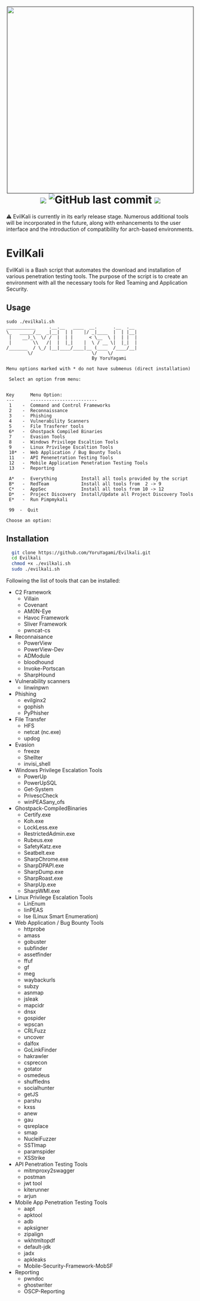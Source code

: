 <h1 align="center">
  <br>
  <a href=""><img src="https://github.com/YoruYagami/EvilKali/assets/70035442/569bafd8-a412-43ed-a875-02dbdced5347" alt="" width="500" height="500"></a>
  <br>
  <img src="https://img.shields.io/badge/Maintained%3F-Yes-23a82c">
  <img alt="GitHub last commit" src="https://img.shields.io/github/last-commit/YoruYagami/Evilkali">
  <img src="https://img.shields.io/badge/Developed%20for-kali%20linux-blueviolet">
</h1>

⚠️ EvilKali is currently in its early release stage. Numerous additional tools will be incorporated in the future, along with enhancements to the user interface and the introduction of compatibility for arch-based environments.

# EvilKali
EvilKali is a Bash script that automates the download and installation of various penetration testing tools. 
The purpose of the script is to create an environment with all the necessary tools for Red Teaming and Application Security.

## Usage
```
sudo ./evilkali.sh
___________     .__.__   ____  __.      .__  .__ 
\_   _____/__  _|__|  | |    |/ _|____  |  | |__|
 |    __)_\  \/ /  |  | |      < \__  \ |  | |  |
 |        \\   /|  |  |_|    |  \ / __ \|  |_|  |
/_______  / \_/ |__|____/____|__ (____  /____/__|
        \/                      \/    \/         
                                By YoruYagami

Menu options marked with * do not have submenus (direct installation)

 Select an option from menu:


Key      Menu Option:
---      -------------------------
 1    -  Command and Control Frameworks
 2    -  Reconnaissance
 3    -  Phishing
 4    -  Vulnerability Scanners
 5    -  File Trasferer tools
 6*   -  Ghostpack Compiled Binaries
 7    -  Evasion Tools
 8    -  Windows Privilege Escaltion Tools
 9    -  Linux Privilege Escaltion Tools
 10*  -  Web Application / Bug Bounty Tools
 11   -  API Penenetration Testing Tools
 12   -  Mobile Application Penetration Testing Tools
 13   -  Reporting

 A*   -  Everything         Install all tools provided by the script
 B*   -  RedTeam            Install all tools from  2 -> 9
 C*   -  AppSec             Install all tools from 10 -> 12
 D*   -  Project Discovery  Install/Update all Project Discovery Tools
 E*   -  Run Pimpmykali

 99  -  Quit

Choose an option:
```

## Installation
```bash
  git clone https://github.com/YoruYagami/Evilkali.git
  cd Evilkali
  chmod +x ./evilkali.sh
  sudo ./evilkali.sh
```

Following the list of tools that can be installed:

- C2 Framework
  - Villain
  - Covenant
  - AM0N-Eye
  - Havoc Framework
  - Sliver Framework
  - pwncat-cs
- Reconnaisance
  - PowerView
  - PowerView-Dev
  - ADModule
  - bloodhound
  - Invoke-Portscan
  - SharpHound
- Vulnerability scanners
  - linwinpwn
- Phishing
  - evilginx2
  - gophish
  - PyPhisher
- File Transfer
  - HFS
  - netcat (nc.exe)
  - updog
- Evasion
  - freeze
  - Shellter
  - invisi_shell
- Windows Privilege Escalation Tools
  - PowerUp
  - PowerUpSQL
  - Get-System
  - PrivescCheck
  - winPEASany_ofs
- Ghostpack-CompiledBinaries
  - Certify.exe
  - Koh.exe
  - LockLess.exe
  - RestrictedAdmin.exe
  - Rubeus.exe
  - SafetyKatz.exe
  - Seatbelt.exe
  - SharpChrome.exe
  - SharpDPAPI.exe
  - SharpDump.exe
  - SharpRoast.exe
  - SharpUp.exe
  - SharpWMI.exe
- Linux Privilege Escalation Tools
  - LinEnum
  - linPEAS
  - lse (Linux Smart Enumeration)
- Web Application / Bug Bounty Tools
  - httprobe
  - amass
  - gobuster
  - subfinder
  - assetfinder
  - ffuf
  - gf
  - meg
  - waybackurls
  - subzy
  - asnmap
  - jsleak
  - mapcidr
  - dnsx
  - gospider
  - wpscan
  - CRLFuzz
  - uncover
  - dalfox
  - GoLinkFinder
  - hakrawler
  - csprecon
  - gotator
  - osmedeus
  - shuffledns
  - socialhunter
  - getJS
  - parshu
  - kxss
  - anew 
  - gau 
  - qsreplace
  - smap
  - NucleiFuzzer
  - SSTImap
  - paramspider
  - XSStrike
- API Penetration Testing Tools
  - mitmproxy2swagger
  - postman
  - jwt tool
  - kiterunner
  - arjun
- Mobile App Penetration Testing Tools
  - aapt
  - apktool
  - adb
  - apksigner
  - zipalign
  - wkhtmltopdf
  - default-jdk
  - jadx
  - apkleaks
  - Mobile-Security-Framework-MobSF
- Reporting
  - pwndoc
  - ghostwriter
  - OSCP-Reporting
